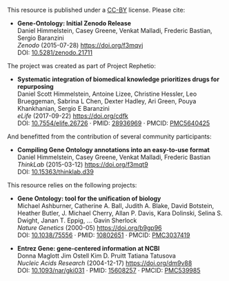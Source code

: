 This resource is published under a [CC-BY](https://creativecommons.org/licenses/by/4.0/) license. Please cite:

+ **Gene-Ontology: Initial Zenodo Release**  
Daniel Himmelstein, Casey Greene, Venkat Malladi, Frederic Bastian, Sergio Baranzini  
*Zenodo* (2015-07-28) <https://doi.org/f3mqvj>  
DOI: [10.5281/zenodo.21711](https://doi.org/10.5281/zenodo.21711)


The project was created as part of Project Rephetio:

+ **Systematic integration of biomedical knowledge prioritizes drugs for repurposing**  
Daniel Scott Himmelstein, Antoine Lizee, Christine Hessler, Leo Brueggeman, Sabrina L Chen, Dexter Hadley, Ari Green, Pouya Khankhanian, Sergio E Baranzini  
*eLife* (2017-09-22) <https://doi.org/cdfk>  
DOI: [10.7554/elife.26726](https://doi.org/10.7554/elife.26726) · PMID: [28936969](http://www.ncbi.nlm.nih.gov/pubmed/28936969) · PMCID: [PMC5640425](http://www.ncbi.nlm.nih.gov/pmc/articles/PMC5640425)

And benefitted from the contribution of several community participants:

+ **Compiling Gene Ontology annotations into an easy-to-use format**  
Daniel Himmelstein, Casey Greene, Venkat Malladi, Frederic Bastian  
*ThinkLab* (2015-03-12) <https://doi.org/f3mqt9>  
DOI: [10.15363/thinklab.d39](https://doi.org/10.15363/thinklab.d39)

This resource relies on the following projects:

+ **Gene Ontology: tool for the unification of biology**  
Michael Ashburner, Catherine A. Ball, Judith A. Blake, David Botstein, Heather Butler, J. Michael Cherry, Allan P. Davis, Kara Dolinski, Selina S. Dwight, Janan T. Eppig, … Gavin Sherlock  
*Nature Genetics* (2000-05) <https://doi.org/b9gp96>  
DOI: [10.1038/75556](https://doi.org/10.1038/75556) · PMID: [10802651](http://www.ncbi.nlm.nih.gov/pubmed/10802651) · PMCID: [PMC3037419](http://www.ncbi.nlm.nih.gov/pmc/articles/PMC3037419)

+ **Entrez Gene: gene-centered information at NCBI**  
Donna Maglott  Jim Ostell  Kim D. Pruitt  Tatiana Tatusova  
*Nucleic Acids Research* (2004-12-17) <https://doi.org/dm9v88>  
DOI: [10.1093/nar/gki031](https://doi.org/10.1093/nar/gki031) · PMID: [15608257](http://www.ncbi.nlm.nih.gov/pubmed/15608257) · PMCID: [PMC539985](http://www.ncbi.nlm.nih.gov/pmc/articles/PMC539985)
